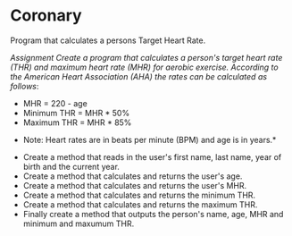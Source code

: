 # Coronary
Program that calculates a persons Target Heart Rate.

*Assignment*
_Create a program that calculates a person's target heart rate (THR) and maximum heart rate (MHR) for aerobic exercise.  According to the American Heart Association (AHA) the rates can be calculated as follows_:

- MHR = 220 - age
- Minimum THR = MHR * 50%
- Maximum THR = MHR * 85%

* Note:  Heart rates are in beats per minute (BPM) and age is in years.*

- Create a method that reads in the user's first name, last name, year of birth and the current year.
- Create a method that calculates and returns the user's age.
- Create a method that calculates and returns the user's MHR.
- Create a method that calculates and returns the minimum THR.
- Create a method that calculates and returns the maximum THR.
- Finally create a method that outputs the person's name, age, MHR and minimum and maxumum THR.

